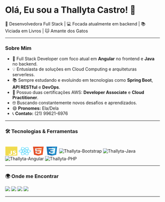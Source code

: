 # Olá, Eu sou a Thallyta Castro! 👋

🚀 Desenvolvedora Full Stack | 💻 Focada atualmente em backend | 📚 Viciada em Livros | 🐱 Amante dos Gatos

---

### Sobre Mim

- 🎯 Full Stack Developer com foco atual em **Angular** no frontend e **Java** no backend.
- 💡 Entusiasta de soluções em Cloud Computing e arquiteturas serverless.
- 📚 Sempre estudando e evoluindo em tecnologias como **Spring Boot**, **API RESTful** e **DevOps**.
- 🏅 Possuo duas certificações AWS: **Developer Associate** e **Cloud Practitioner**.
- 🤓 Buscando constantemente novos desafios e aprendizados.
- 😄 **Pronomes:** Ela/Dela
- 📞 **Contato:** (21) 99621-6976

---

### 🛠️ Tecnologias & Ferramentas

<div style="display: inline_block"><br>
  <img align="center" alt="Thallyta-Js" height="30" width="40" src="https://raw.githubusercontent.com/devicons/devicon/master/icons/javascript/javascript-plain.svg">
  <img align="center" alt="Thallyta-React" height="30" width="40" src="https://raw.githubusercontent.com/devicons/devicon/master/icons/react/react-original.svg">
  <img align="center" alt="Thallyta-HTML" height="30" width="40" src="https://raw.githubusercontent.com/devicons/devicon/master/icons/html5/html5-original.svg">
  <img align="center" alt="Thallyta-CSS" height="30" width="40" src="https://raw.githubusercontent.com/devicons/devicon/master/icons/css3/css3-original.svg">
  <img align="center" alt="Thallyta-Bootstrap" height="30" width="40" src="https://cdn.jsdelivr.net/gh/devicons/devicon/icons/bootstrap/bootstrap-plain-wordmark.svg" />
  <img align="center" alt="Thallyta-Java" height="30" width="40" src="https://cdn.jsdelivr.net/gh/devicons/devicon/icons/java/java-original-wordmark.svg" />
  <img align="center" alt="Thallyta-Angular" height="30" width="40" src="https://cdn.jsdelivr.net/gh/devicons/devicon/icons/angularjs/angularjs-original.svg" />
  <img align="center" alt="Thallyta-PHP" height="30" width="40" src="https://cdn.jsdelivr.net/gh/devicons/devicon/icons/php/php-original.svg" />
</div>

---

### 🌍 Onde me Encontrar

<div>
  <a href="https://www.instagram.com/thallytacastro.dev/" target="_blank"><img src="https://img.shields.io/badge/-Instagram-%23E4405F?style=for-the-badge&logo=instagram&logoColor=white" target="_blank"></a>
  <a href="https://discord.com/invite/GnWtrjtgPd" target="_blank"><img src="https://img.shields.io/badge/Discord-7289DA?style=for-the-badge&logo=discord&logoColor=white" target="_blank"></a> 
  <a href="mailto:thallyta180136319@gmail.com"><img src="https://img.shields.io/badge/Gmail-D14836?style=for-the-badge&logo=gmail&logoColor=white" target="_blank"></a>
  <a href="https://www.linkedin.com/in/thallyta-castro/" target="_blank"><img src="https://img.shields.io/badge/-LinkedIn-%230077B5?style=for-the-badge&logo=linkedin&logoColor=white" target="_blank"></a>
</div>

---
